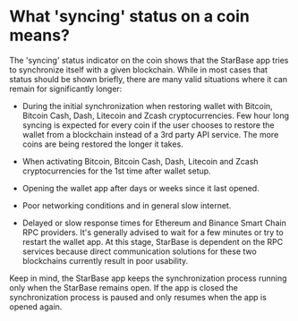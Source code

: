 # What 'syncing' status on a coin means?

The 'syncing' status indicator on the coin shows that the StarBase app tries to synchronize itself with a given blockchain. While in most cases that status should be shown briefly, there are many valid situations where it can remain for significantly longer:
- During the initial synchronization when restoring wallet with Bitcoin, Bitcoin Cash, Dash, Litecoin and Zcash cryptocurrencies. Few hour long syncing is expected for every coin if the user chooses to restore the wallet from a blockchain instead of a 3rd party API service. The more coins are being restored the longer it takes.

- When activating Bitcoin, Bitcoin Cash, Dash, Litecoin and Zcash cryptocurrencies for the 1st time after wallet setup.

- Opening the wallet app after days or weeks since it last opened.

- Poor networking conditions and in general slow internet.

- Delayed or slow response times for Ethereum and Binance Smart Chain RPC providers. It's generally advised to wait for a few minutes or try to restart the wallet app. At this stage, StarBase is dependent on the RPC services because direct communication solutions for these two blockchains currently result in poor usability.

Keep in mind, the StarBase app keeps the synchronization process running only when the StarBase remains open. If the app is closed the synchronization process is paused and only resumes when the app is opened again.


